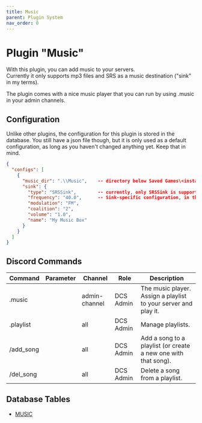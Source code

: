 ```yaml
---
title: Music
parent: Plugin System
nav_order: 0
---
```


# Plugin "Music"
With this plugin, you can add music to your servers.</br>
Currently it only supports mp3 files and SRS as a music destination ("sink" in my terms).

The plugin comes with a nice music player that you can run by using .music in your admin channels.

## Configuration
Unlike other plugins, the configuration for this plugin is stored in the database. You still have a json file though,
but it is only used as a default configuration, as long as you haven't changed anything yet. Keep that in mind.

```json
{
  "configs": [
    {
      "music_dir": ".\\Music",    -- directory below Saved Games\<instance>\ to store your music in
      "sink": {
        "type": "SRSSink",        -- currently, only SRSSink is supported (DiscordSink yet to come)
        "frequency": "40.0",      -- Sink-specific configuration, in this case for SRS
        "modulation": "FM",
        "coalition": "2",
        "volume": "1.0",
        "name": "My Music Box"
      }
    }
  ]
}
```

## Discord Commands

| Command   | Parameter         | Channel       | Role      | Description                                                     |
|-----------|-------------------|---------------|-----------|-----------------------------------------------------------------|
| .music    |                   | admin-channel | DCS Admin | The music player. Assign a playlist to your server and play it. |
| .playlist |                   | all           | DCS Admin | Manage playlists.                                               |
| /add_song | <playlist> <song> | all           | DCS Admin | Add a song to a playlist (or create a new one with that song).  |
| /del_song | <playlist> <song> | all           | DCS Admin | Delete a song from a playlist.                                  |

## Database Tables

- [MUSIC](../database.md#music)
